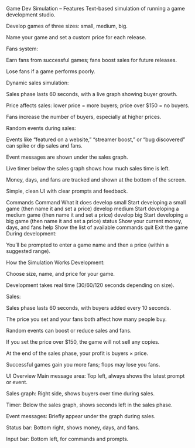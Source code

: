 Game Dev Simulation – Features
Text-based simulation of running a game development studio.

Develop games of three sizes: small, medium, big.

Name your game and set a custom price for each release.

Fans system:

Earn fans from successful games; fans boost sales for future releases.

Lose fans if a game performs poorly.

Dynamic sales simulation:

Sales phase lasts 60 seconds, with a live graph showing buyer growth.

Price affects sales: lower price = more buyers; price over $150 = no buyers.

Fans increase the number of buyers, especially at higher prices.

Random events during sales:

Events like “featured on a website,” “streamer boost,” or “bug discovered” can spike or dip sales and fans.

Event messages are shown under the sales graph.

Live timer below the sales graph shows how much sales time is left.

Money, days, and fans are tracked and shown at the bottom of the screen.

Simple, clean UI with clear prompts and feedback.

Commands
Command	What it does
develop small	Start developing a small game (then name it and set a price)
develop medium	Start developing a medium game (then name it and set a price)
develop big	Start developing a big game (then name it and set a price)
status	Show your current money, days, and fans
help	Show the list of available commands
quit	Exit the game
During development:

You’ll be prompted to enter a game name and then a price (within a suggested range).

How the Simulation Works
Development:

Choose size, name, and price for your game.

Development takes real time (30/60/120 seconds depending on size).

Sales:

Sales phase lasts 60 seconds, with buyers added every 10 seconds.

The price you set and your fans both affect how many people buy.

Random events can boost or reduce sales and fans.

If you set the price over $150, the game will not sell any copies.

At the end of the sales phase, your profit is buyers × price.

Successful games gain you more fans; flops may lose you fans.

UI Overview
Main message area: Top left, always shows the latest prompt or event.

Sales graph: Right side, shows buyers over time during sales.

Timer: Below the sales graph, shows seconds left in the sales phase.

Event messages: Briefly appear under the graph during sales.

Status bar: Bottom right, shows money, days, and fans.

Input bar: Bottom left, for commands and prompts.
